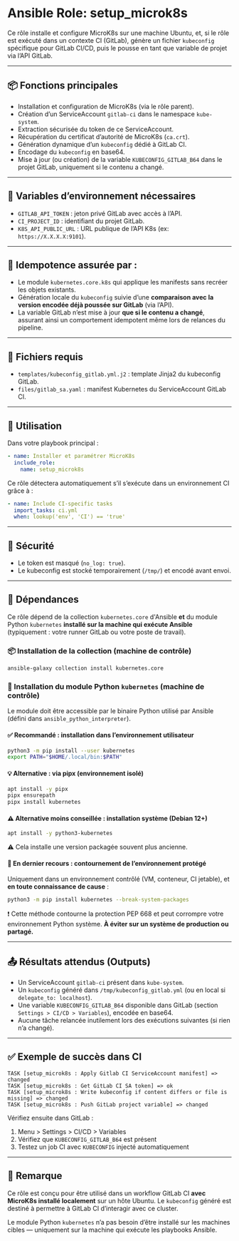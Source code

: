 # Ansible Role: setup_microk8s

Ce rôle installe et configure MicroK8s sur une machine Ubuntu, et, si le rôle est exécuté dans un contexte CI (GitLab), génère un fichier `kubeconfig` spécifique pour GitLab CI/CD, puis le pousse en tant que variable de projet via l’API GitLab.

---

## 📦 Fonctions principales

- Installation et configuration de MicroK8s (via le rôle parent).
- Création d’un ServiceAccount `gitlab-ci` dans le namespace `kube-system`.
- Extraction sécurisée du token de ce ServiceAccount.
- Récupération du certificat d’autorité de MicroK8s (`ca.crt`).
- Génération dynamique d’un `kubeconfig` dédié à GitLab CI.
- Encodage du `kubeconfig` en base64.
- Mise à jour (ou création) de la variable `KUBECONFIG_GITLAB_B64` dans le projet GitLab, uniquement si le contenu a changé.

---

## 🚀 Variables d’environnement nécessaires

- `GITLAB_API_TOKEN` : jeton privé GitLab avec accès à l’API.
- `CI_PROJECT_ID` : identifiant du projet GitLab.
- `K8S_API_PUBLIC_URL` : URL publique de l’API K8s (ex: `https://X.X.X.X:9101`).

---

## 🧠 Idempotence assurée par :

- Le module `kubernetes.core.k8s` qui applique les manifests sans recréer les objets existants.
- Génération locale du `kubeconfig` suivie d’une **comparaison avec la version encodée déjà poussée sur GitLab** (via l’API).
- La variable GitLab n’est mise à jour **que si le contenu a changé**, assurant ainsi un comportement idempotent même lors de relances du pipeline.

---

## 📂 Fichiers requis

- `templates/kubeconfig_gitlab.yml.j2` : template Jinja2 du kubeconfig GitLab.
- `files/gitlab_sa.yaml` : manifest Kubernetes du ServiceAccount GitLab CI.

---

## 🔁 Utilisation

Dans votre playbook principal :

```yaml
- name: Installer et paramétrer MicroK8s
  include_role:
    name: setup_microk8s
```

Ce rôle détectera automatiquement s’il s’exécute dans un environnement CI grâce à :

```yaml
- name: Include CI-specific tasks
  import_tasks: ci.yml
  when: lookup('env', 'CI') == 'true'
```

---

## 🔐 Sécurité

- Le token est masqué (`no_log: true`).
- Le kubeconfig est stocké temporairement (`/tmp/`) et encodé avant envoi.

---

## 🔧 Dépendances

Ce rôle dépend de la collection `kubernetes.core` d'Ansible **et** du module Python `kubernetes` **installé sur la machine qui exécute Ansible** (typiquement : votre runner GitLab ou votre poste de travail).

### 📦 Installation de la collection (machine de contrôle)

```bash
ansible-galaxy collection install kubernetes.core
```

### 🐍 Installation du module Python `kubernetes` (machine de contrôle)

Le module doit être accessible par le binaire Python utilisé par Ansible (défini dans `ansible_python_interpreter`).

#### ✅ Recommandé : installation dans l’environnement utilisateur

```bash
python3 -m pip install --user kubernetes
export PATH="$HOME/.local/bin:$PATH"
```

#### 💡 Alternative : via pipx (environnement isolé)

```bash
apt install -y pipx
pipx ensurepath
pipx install kubernetes
```

#### ⚠️ Alternative moins conseillée : installation système (Debian 12+)

```bash
apt install -y python3-kubernetes
```

⚠️ Cela installe une version packagée souvent plus ancienne.

#### 🚨 En dernier recours : contournement de l’environnement protégé

Uniquement dans un environnement contrôlé (VM, conteneur, CI jetable), et **en toute connaissance de cause** :

```bash
python3 -m pip install kubernetes --break-system-packages
```

❗ Cette méthode contourne la protection PEP 668 et peut corrompre votre environnement Python système. **À éviter sur un système de production ou partagé.**

---

## 📤 Résultats attendus (Outputs)

- Un ServiceAccount `gitlab-ci` présent dans `kube-system`.
- Un `kubeconfig` généré dans `/tmp/kubeconfig_gitlab.yml` (ou en local si `delegate_to: localhost`).
- Une variable `KUBECONFIG_GITLAB_B64` disponible dans GitLab (section `Settings > CI/CD > Variables`), encodée en base64.
- Aucune tâche relancée inutilement lors des exécutions suivantes (si rien n’a changé).

---

## ✅ Exemple de succès dans CI

```text
TASK [setup_microk8s : Apply Gitlab CI ServiceAccount manifest] => changed
TASK [setup_microk8s : Get GitLab CI SA token] => ok
TASK [setup_microk8s : Write kubeconfig if content differs or file is missing] => changed
TASK [setup_microk8s : Push GitLab project variable] => changed
```

Vérifiez ensuite dans GitLab :

1. Menu > Settings > CI/CD > Variables
2. Vérifiez que `KUBECONFIG_GITLAB_B64` est présent
3. Testez un job CI avec `KUBECONFIG` injecté automatiquement

---

## 📌 Remarque

Ce rôle est conçu pour être utilisé dans un workflow GitLab CI **avec MicroK8s installé localement** sur un hôte Ubuntu. Le `kubeconfig` généré est destiné à permettre à GitLab CI d’interagir avec ce cluster.

Le module Python `kubernetes` n’a pas besoin d’être installé sur les machines cibles — uniquement sur la machine qui exécute les playbooks Ansible.
